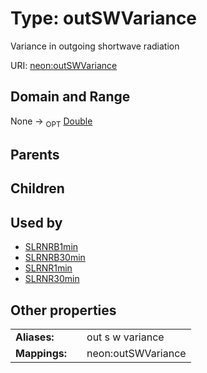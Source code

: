 
# Type: outSWVariance


Variance in outgoing shortwave radiation

URI: [neon:outSWVariance](https://data.neonscience.org/outSWVariance)


## Domain and Range

None ->  <sub>OPT</sub> [Double](types/Double.md)

## Parents


## Children


## Used by

 * [SLRNRB1min](SLRNRB1min.md)
 * [SLRNRB30min](SLRNRB30min.md)
 * [SLRNR1min](SLRNR1min.md)
 * [SLRNR30min](SLRNR30min.md)

## Other properties

|  |  |  |
| --- | --- | --- |
| **Aliases:** | | out s w variance |
| **Mappings:** | | neon:outSWVariance |

